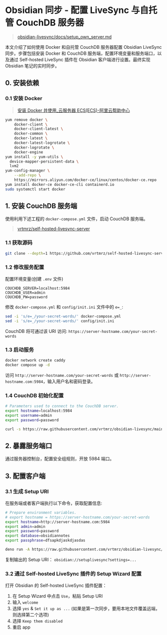 # Obsidian 同步 - 配置 LiveSync 与自托管 CouchDB 服务器

> [obsidian-livesync/docs/setup_own_server.md](https://github.com/vrtmrz/obsidian-livesync/blob/main/docs/setup_own_server.md#2-run-couchdb-initsh-for-initialise)

本文介绍了如何使用 Docker 和自托管 CouchDB 服务器配置 Obsidian LiveSync 同步。步骤包括安装 Docker 和 CouchDB 服务端，配置环境变量和服务端口，以及通过 Self-hosted LiveSync 插件在 Obsidian 客户端进行设置。最终实现 Obsidian 笔记的实时同步。

## 0. 安装依赖

### 0.1 安装 Docker

> [安装 Docker 并使用_云服务器 ECS(ECS)-阿里云帮助中心](https://help.aliyun.com/zh/ecs/use-cases/deploy-and-use-docker-on-alibaba-cloud-linux-2-instances?spm=5176.22414175.sslink.1.775b33actyjx4g)

```bash
yum remove docker \
    docker-client \
    docker-client-latest \
    docker-common \
    docker-latest \
    docker-latest-logrotate \
    docker-logrotate \
    docker-engine
yum install -y yum-utils \
  device-mapper-persistent-data \
  lvm2
yum-config-manager \
    --add-repo \
    https://mirrors.aliyun.com/docker-ce/linux/centos/docker-ce.repo
yum install docker-ce docker-ce-cli containerd.io
sudo systemctl start docker
```

## 1. 安装 CouchDB 服务端

使用利用下述工程的 `docker-compose.yml` 文件，启动 CouchDB 服务端。

> [vrtmrz/self-hosted-livesync-server](https://github.com/vrtmrz/self-hosted-livesync-server/tree/main)

### 1.1 获取源码

```bash
git clone --depth=1 https://github.com/vrtmrz/self-hosted-livesync-server.git
```

### 1.2 修改服务配置

配置环境变量(创建 `.env` 文件)

```properties
COUCHDB_SERVER=localhost:5984
COUCHDB_USER=admin
COUCHDB_PW=password
```

修改 `docker-compose.yml` 和 `config/init.ini` 文件中的 `e=_`:

```bash
sed -i 's/e=_/your-secret-words/' docker-compose.yml
sed -i 's/e=_/your-secret-words/' config/init.ini
```

CouchDB 将可通过该 URI 访问: `https://server-hostname.com/your-secret-words`

### 1.3 启动服务

```bash
docker network create caddy
docker compose up -d
```

访问 `http://server-hostname.com/your-secret-words` 或 `http://server-hostname.com:5984`，输入用户名和密码登录。

### 1.4 CouchDB 初始化配置

```bash
# Parameters used to connect to the CouchDB server.
export hostname=localhost:5984
export username=admin
export password=password

curl -s https://raw.githubusercontent.com/vrtmrz/obsidian-livesync/main/utils/couchdb/couchdb-init.sh | bash
```

## 2. 暴露服务端口

通过服务器控制台，配置安全组规则，开放 5984 端口。

## 3. 配置客户端

### 3.1 生成 Setup URI

在服务端或者客户端执行以下命令，获取配置信息:

```bash
# Prepare environment variables.
# export hostname = https://server-hostname.com/your-secret-words
export hostname=http://server-hostname.com:5984
export admin=admin
export password=password
export database=obsidiannotes
export passphrase=dfsapkdjaskdjasdas

deno run -A https://raw.githubusercontent.com/vrtmrz/obsidian-livesync/main/utils/flyio/generate_setupuri.ts
```

复制输出的 Setup URI： `obsidian://setuplivesync?settings=...`

### 3.2 通过 Self-hosted LiveSync 插件的 Setup Wizard 配置

打开 Obsidian 的 Self-hosted LiveSync 插件配置：

1. 在 Setup Wizard 中点击 `Use`，粘贴 Setup URI
2. 输入 `welcome`
3. 选择 `yes` & `Set it up as ...` (如果是第一次同步，要用本地文件覆盖远端，则选择第二个选项)
4. 选择 `Keep them disabled`
5. 重启 app
